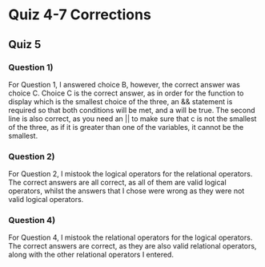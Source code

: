 # Quiz 4-7 Corrections
## Quiz 5
### Question 1)
For Question 1, I answered choice B, however, the correct answer was choice C. Choice C is the correct answer, as in order for the function to display which is the smallest choice of the three, an && statement is required so that both conditions will be met, and a will be true. The second line is also correct, as you need an || to make sure that c is not the smallest of the three, as if it is greater than one of the variables, it cannot be the smallest.
### Question 2)
For Question 2, I mistook the logical operators for the relational operators. The correct answers are all correct, as all of them are valid logical operators, whilst the answers that I chose were wrong as they were not valid logical operators.
### Question 4)
For Question 4, I mistook the relational operators for the logical operators. The correct answers are correct, as they are also valid relational operators, along with the other relational operators I entered.
